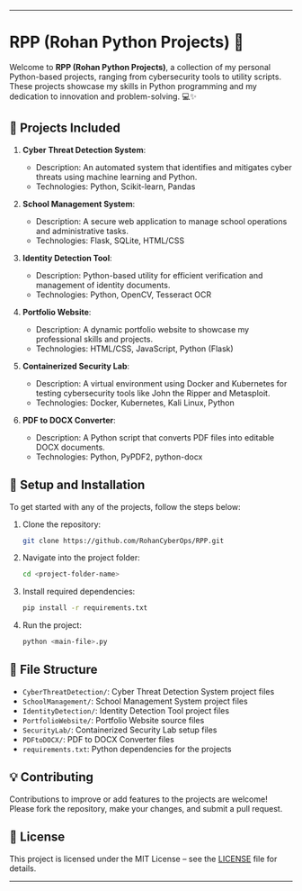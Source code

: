 
---

# RPP (Rohan Python Projects) 🚀

Welcome to **RPP (Rohan Python Projects)**, a collection of my personal Python-based projects, ranging from cybersecurity tools to utility scripts. These projects showcase my skills in Python programming and my dedication to innovation and problem-solving. 💻✨

## 🚀 Projects Included

1. **Cyber Threat Detection System**: 
   - Description: An automated system that identifies and mitigates cyber threats using machine learning and Python.
   - Technologies: Python, Scikit-learn, Pandas

2. **School Management System**: 
   - Description: A secure web application to manage school operations and administrative tasks.
   - Technologies: Flask, SQLite, HTML/CSS

3. **Identity Detection Tool**:
   - Description: Python-based utility for efficient verification and management of identity documents.
   - Technologies: Python, OpenCV, Tesseract OCR

4. **Portfolio Website**:
   - Description: A dynamic portfolio website to showcase my professional skills and projects.
   - Technologies: HTML/CSS, JavaScript, Python (Flask)

5. **Containerized Security Lab**:
   - Description: A virtual environment using Docker and Kubernetes for testing cybersecurity tools like John the Ripper and Metasploit.
   - Technologies: Docker, Kubernetes, Kali Linux, Python

6. **PDF to DOCX Converter**:
   - Description: A Python script that converts PDF files into editable DOCX documents.
   - Technologies: Python, PyPDF2, python-docx

## 🔧 Setup and Installation

To get started with any of the projects, follow the steps below:

1. Clone the repository:
   ```bash
   git clone https://github.com/RohanCyberOps/RPP.git
   ```

2. Navigate into the project folder:
   ```bash
   cd <project-folder-name>
   ```

3. Install required dependencies:
   ```bash
   pip install -r requirements.txt
   ```

4. Run the project:
   ```bash
   python <main-file>.py
   ```

## 📂 File Structure

- `CyberThreatDetection/`: Cyber Threat Detection System project files
- `SchoolManagement/`: School Management System project files
- `IdentityDetection/`: Identity Detection Tool project files
- `PortfolioWebsite/`: Portfolio Website source files
- `SecurityLab/`: Containerized Security Lab setup files
- `PDFtoDOCX/`: PDF to DOCX Converter files
- `requirements.txt`: Python dependencies for the projects

## 💡 Contributing

Contributions to improve or add features to the projects are welcome! Please fork the repository, make your changes, and submit a pull request.

## 📜 License

This project is licensed under the MIT License – see the [LICENSE](LICENSE) file for details.

---
